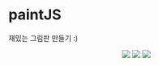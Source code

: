 # paintJS

재밌는 그림판 만들기 :)

<div align="center">
	<img src="https://img.shields.io/badge/Java-007396?style=flat&logo=JavaScript&logoColor=white" />
	<img src="https://img.shields.io/badge/HTML5-E34F26?style=flat&logo=HTML5&logoColor=white" />
	<img src="https://img.shields.io/badge/CSS3-1572B6?style=flat&logo=CSS3&logoColor=white" />
</div>
